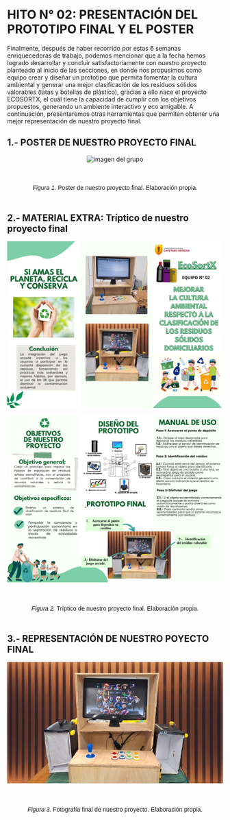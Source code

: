 # **HITO N° 02: PRESENTACIÓN DEL PROTOTIPO FINAL Y EL POSTER**

Finalmente, después de haber recorrido por estas 6 semanas enriquecedoras de trabajo, podemos mencionar que a la fecha hemos logrado desarrollar y concluir satisfactoriamente con nuestro proyecto planteado al inicio de las secciones, en donde nos propusimos como equipo  crear y diseñar un prototipo que permita fomentar la cultura ambiental y generar una mejor clasificación de los residuos sólidos valorables (latas y botellas de plástico), gracias a ello nace el proyecto ECOSORTX, el cuál tiene la capacidad de cumplir con los objetivos propuestos, generando un ambiente interactivo y eco amigable. A continuación, presentaremos otras herramientas que permiten obtener una mejor representación de nuestro proyecto final.

## **1.- POSTER DE NUESTRO PROYECTO FINAL**

<p align= "center">
  <img src="https://github.com/gcdavidq/Project_FdD/blob/main/Carpetas_del_Proyecto/Imagenes/L.-%20HITO%20N%C2%B0%2002/1.-%20Poster%20del%20prototipo%20final.jpg" alt="imagen del grupo" width="800px"/>
</p>

<p align="center" style="margin-top: 50px; margin-bottom: 50px; font-family: Arial, sans-serif;">
<i>Figura 1.</i> Poster de nuestro proyecto final. Elaboración propia.
</p>

## **2.- MATERIAL EXTRA: Tríptico de nuestro proyecto final**

<p align= "center">
  <img src="https://github.com/gcdavidq/Project_FdD/blob/main/Carpetas_del_Proyecto/Imagenes/L.-%20HITO%20N%C2%B0%2002/2.-%20portada%20principal%20del%20tr%C3%ADptico.jpg" alt="imagen del grupo" width="800px"/>
</p>
</p><p align= "center">
  <img src="https://github.com/gcdavidq/Project_FdD/blob/main/Carpetas_del_Proyecto/Imagenes/L.-%20HITO%20N%C2%B0%2002/2.1.-%20portada%20secundar%C3%ADa%20del%20tr%C3%ADptico.jpg" alt="imagen del grupo" width="800px"/>
</p>

<p align="center" style="margin-top: 50px; margin-bottom: 50px; font-family: Arial, sans-serif;">
<i>Figura 2.</i> Tríptico de nuestro proyecto final. Elaboración propia.
</p>

## **3.- REPRESENTACIÓN DE NUESTRO POYECTO FINAL** 

</p><p align= "center">
  <img src="https://github.com/gcdavidq/Project_FdD/blob/main/Carpetas_del_Proyecto/Imagenes/L.-%20HITO%20N%C2%B0%2002/3.-%20Im%C3%A1gen%20final%20del%20proyecto.jpg" alt="imagen del grupo" width="600px"/>
</p>

<p align="center" style="margin-top: 50px; margin-bottom: 50px; font-family: Arial, sans-serif;">
<i>Figura 3.</i> Fotografía final de nuestro proyecto. Elaboración propia.
</p>

